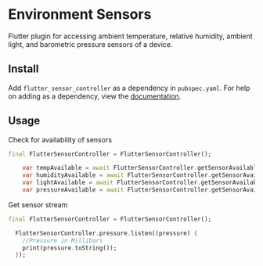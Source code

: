 # Environment Sensors


Flutter plugin for accessing ambient temperature, relative humidity, ambient light, and barometric pressure sensors of a device.
## Install
Add ```flutter_sensor_controller``` as a dependency in  `pubspec.yaml`.
For help on adding as a dependency, view the [documentation](https://flutter.io/using-packages/).

## Usage
Check for availability of sensors
```dart
final FlutterSensorController = FlutterSensorController();   

    var tempAvailable = await FlutterSensorController.getSensorAvailable(SensorType.AmbientTemperature);
    var humidityAvailable = await FlutterSensorController.getSensorAvailable(SensorType.Humidity);
    var lightAvailable = await FlutterSensorController.getSensorAvailable(SensorType.Light);
    var pressureAvailable = await FlutterSensorController.getSensorAvailable(SensorType.Pressure);
```

Get sensor stream
```dart
final FlutterSensorController = FlutterSensorController();

  FlutterSensorController.pressure.listen((pressure) {
    //Pressure in Millibars
    print(pressure.toString());
  });
```


